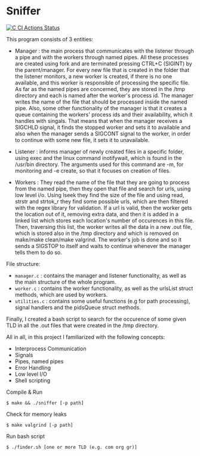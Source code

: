 # Sniffer

[![C CI Actions Status](https://github.com/nefelitav/sniffer/workflows/C%20CI/badge.svg)](https://github.com/nefelitav/sniffer/actions)

This program consists of 3 entities:

- Manager : the main process that communicates with the listener through a pipe and with the workers through named pipes. All these processes are created using fork and are terminated pressing CTRL+C (SIGINT) by the parent/manager. For every new file that is created in the folder that the listener monitors, a new worker is created, if there is no one available, and this worker is responsible of processing the specific file. As far as the named pipes are concerned, they are stored in the /tmp directory and each is named after the worker's process id. The manager writes the name of the file that should be processed inside the named pipe. Also, some other functionality of the manager is that it creates a queue containing the workers' process ids and their availability, which it handles with singals. That means that when the manager receives a SIGCHLD signal, it finds the stopped worker and sets it to available and also when the manager sends a SIGCONT signal to the worker, in order to continue with some new file, it sets it to unavailable.

- Listener : informs manager of newly created files in a specific folder, using exec and the linux command inotifywait, which is found in the /usr/bin directory. The arguments used for this command are -m, for monitoring and -e create, so that it focuses on creation of files.

- Workers : They read the name of the file that they are going to process from the named pipe, then they open that file and search for urls, using low level i/o. Using lseek they find the size of the file and using read, strstr and strtok_r they find some possible urls, which are then filtered with the regex library for validation. If a url is valid, then the worker gets the location out of it, removing extra data, and then it is added in a linked list which stores each location's number of occurences in this file. Then, traversing this list, the worker writes all the data in a new .out file, which is stored also in the /tmp directory and which is removed on make/make clean/make valgrind. The worker's job is done and so it sends a SIGSTOP to itself and waits to continue whenever the manager tells them to do so.

File structure:

- `manager.c` : contains the manager and listener functionality, as well as the main structure of the whole program.
- `worker.c` : contains the worker functionality, as well as the urlsList struct methods, which are used by workers.
- `utilities.c` : contains some useful functions (e.g for path processing), signal handlers and the pidsQueue struct methods.

Finally, I created a bash script to search for the occurence of some given TLD in all the .out files that were created in the /tmp directory.

All in all, in this project I familiarized with the following concepts:

- Interprocess Communication
- Signals
- Pipes, named pipes
- Error Handling
- Low level I/O
- Shell scripting

Compile & Run

```
$ make && ./sniffer [-p path]
```

Check for memory leaks

```
$ make valgrind [-p path]
```

Run bash script

```
$ ./finder.sh [one or more TLD (e.g. com org gr)]
```
